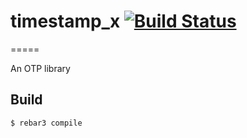 # timestamp_x [![Build Status](https://api.travis-ci.org/jiarenjie/timestamp_x.svg?branch=master)](https://travis-ci.org/jiarenjie/timestamp_x)
=====

An OTP library

Build
-----

    $ rebar3 compile
